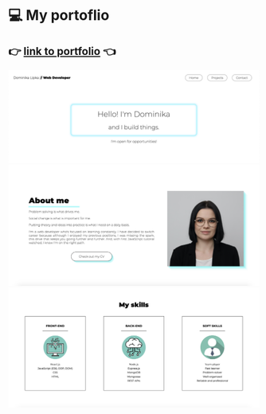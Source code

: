 # 💻  My portoflio

## 👉 [link to portfolio](https://d-lipka-portfolio.netlify.app) 👈

<img width="900" alt="portfolio" src="./public/p1.png">
<img width="900" alt="portfolio" src="./public/p2.png">
<img width="900" alt="portfolio" src="./public/p3.png">
